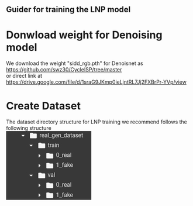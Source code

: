 ## Guider for training the LNP model  
# Donwload weight for Denoising model  
We download the weight "sidd_rgb.pth" for Denoisnet as https://github.com/swz30/CycleISP/tree/master  
or direct link at  https://drive.google.com/file/d/1sraG9JKmp0ieLjntRL7Jj2FXBrPr-YVp/view  

# Create Dataset  
The dataset directory structure for LNP training we recommend follows the following structure  
![Dataset directory structure](resources/dataset_folder_struct.jpg)

